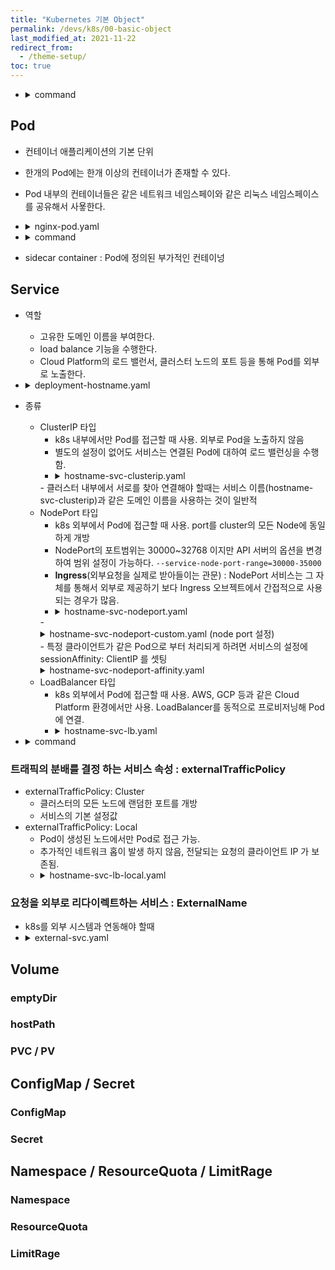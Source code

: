 ```yaml
---
title: "Kubernetes 기본 Object"
permalink: /devs/k8s/00-basic-object
last_modified_at: 2021-11-22
redirect_from:
  - /theme-setup/
toc: true
---
```


- <details><summary>command</summary><div markdown="1">
	```bash
	# 모든 오브젝트 목록
	kubectl api-resources
	
	# 모드 리소스 제거
	kubectl delete deployment,pod,rs --all
	```
  </div></details>

## Pod
- 컨테이너 애플리케이션의 기본 단위
- 한개의 Pod에는 한개 이상의 컨테이너가 존재할 수 있다.
- Pod 내부의 컨테이너들은 같은 네트워크 네임스페이와 같은 리눅스 네임스페이스를 공유해서 사욯한다.
- <details><summary>nginx-pod.yaml</summary><div markdown="1">
	```yaml
	apiVersion: v1
	kind: Pod
	metadata:
	  name: my-nginx-pod
	spec:
	  containers:
	  - name: my-nginx-container
		image: nginx:latest
		ports:
		- containerPort: 80
		  protocol: TCP

	  - name: ubuntu-sidecar-container
		image: alicek106/rr-test:curl
		command: ["tail"]
		args: ["-f", "/dev/null"] # 포드가 종료되지 않도록 유지합니다
	```
  </div></details>
  
- <details><summary>command</summary><div markdown="1">
	```bash
	# 오브젝트 목록
	kubectl get pods -o wide
	kubectl get pods --show-labels	# 라벨도 표시
	kubectl get pods -l app	# 라벨의 key가 "app"인 Pods  
	kubectl get pods -l app=my-nginx-pods-label	# 라벨의 key가 "app"이고 value가 "my-nginx-pods-label"인 Pods
	
	# 오프젝트 생성 명령
	kubectl apply -f {yaml 파일}
	
	# 리소스 자세히 보기
	kubectl describe pods {pod 이름}
	kubectl get pods {pod 이름} -o yaml
	
	# 오브젝트 수정
	kubectl edit pods {pod 이름}
	
	# Pod 내부에 직접 들어감
	kubectl exec -it {pod 이름} -- bash
	
	# Pod의 특정 컨테이너에 명령을 실행
	kubectl exec -it {pod 이름} -c {컨테이너 이름} -- bash
	
	# Pod 로그 확인
	kubectl logs {pod 이름}
	
	# 오프젝트 제거
	kubectl delete -f {yaml file}
	kubectl deleto pod my-nginx-pod
	
	# 클러스터 내부에서 테스트용 Pod를 생성해서 임시로 사용 하기 위한 스크림트
	kubectl run -i --tty --rm debug --image=alicek106/ubuntu:curl --restart=Never bash
	kubectl run -i --tty --rm debug --image=alicek106/ubuntu:curl --restart=Never -- bash
	```
  </div></details>
  
- sidecar container : Pod에 정의된 부가적인 컨테이넝

## Service
- 역할
	- 고유한 도메인 이름을 부여한다.
	- load balance 기능을 수행한다.
	- Cloud Platform의 로드 밸런서, 클러스터 노드의 포트 등을 통해 Pod를 외부로 노출한다.
- <details><summary>deployment-hostname.yaml</summary><div markdown="1">
	```yaml
	apiVersion: apps/v1
	kind: Deployment
	metadata:
	  name: hostname-deployment
	spec:
	  replicas: 3
	  selector:
		matchLabels:
		  app: webserver
	  template:
		metadata:
		  name: my-webserver
		  labels:
			app: webserver
		spec:
		  containers:
		  - name: my-webserver
			image: alicek106/rr-test:echo-hostname
			ports:
			- containerPort: 80
	```
  </div></details>
  
- 종류
	- ClusterIP 타입
		- k8s 내부에서만 Pod를 접근할 때 사용. 외부로 Pod을 노출하지 않음
		- 별도의 설정이 없어도 서비스는 연결된 Pod에 대하여 로드 밸런싱을 수행함.
		- <details><summary>hostname-svc-clusterip.yaml</summary><div markdown="1">
			```yaml
			apiVersion: v1
			kind: Service
			metadata:
			  name: hostname-svc-clusterip
			spec:
			  ports:
				- name: web-port
				  port: 8080
				  targetPort: 80
			  selector:
				app: webserver
			  type: ClusterIP
			```
		</div></details>
		- 클러스터 내부에서 서로를 찾아 연결해야 할때는 서비스 이름(hostname-svc-clusterip)과 같은 도메인 이름을 사용하는 것이 일반적
	- NodePort 타입
		- k8s 외부에서 Pod에 접근할 때 사용. port를 cluster의 모든 Node에 동일하게 개방
		- NodePort의 포트범위는 30000~32768 이지만 API 서버의 옵션을 변경하여 범위 설정이 가능하다.
			`--service-node-port-range=30000-35000`
		- **Ingress**(외부요청을 실제로 받아들이는 관문) : NodePort 서비스는 그 자체를 통해서 외부로 제공하기 보다 Ingress 오브젝트에서 간접적으로 사용되는 경우가 많음.
		- <details><summary>hostname-svc-nodeport.yaml</summary><div markdown="1">
			```yaml
			apiVersion: v1
			kind: Service
			metadata:
			  name: hostname-svc-nodeport
			spec:
			  ports:
				- name: web-port
				  port: 8080
				  targetPort: 80
			  selector:
				app: webserver
			  type: NodePort
			```
		</div></details>
		- <details><summary>hostname-svc-nodeport-custom.yaml (node port 설정)</summary><div markdown="1">
			```yaml
			apiVersion: v1
			kind: Service
			metadata:
			  name: hostname-svc-nodeport
			spec:
			  ports:
				- name: web-port
				  port: 8080
				  targetPort: 80
				  nodePort: 31000 # 30000~32768 사이에서 자동 선택됨.
			  selector:
				app: webserver
			  type: NodePort
			```
		</div></details>
		- 특정 클라이언트가 같은 Pod으로 부터 처리되게 하려면 서비스의 설정에 sessionAffinity: ClientIP 를 셋팅
		<details><summary>hostname-svc-nodeport-affinity.yaml</summary><div markdown="1">
			```yaml
			apiVersion: v1
			kind: Service
			metadata:
			  name: hostname-svc-nodeport-affinity
			spec:
			  sessionAffinity: ClientIP
			  ports:
				- name: web-port
				  port: 80
				  targetPort: 80
			  selector:
				app: webserver
			  type: NodePort
			```
		</div></details>
	- LoadBalancer 타입
		- k8s 외부에서 Pod에 접근할 때 사용. AWS, GCP 등과 같은 Cloud Platform 환경에서만 사용. LoadBalancer를 동적으로 프로비저닝해 Pod에 연결.
		- <details><summary>hostname-svc-lb.yaml</summary><div markdown="1">
			```yaml
			apiVersion: v1
			kind: Service
			metadata:
			  name: hostname-svc-lb
			spec:
			  ports:
				- name: web-port
				  port: 80
				  targetPort: 80
			  selector:
				app: webserver
			  type: LoadBalancer
			```
		</div></details>
- <details><summary>command</summary><div markdown="1">
	```bash
	# 서비스와 관련된 endpoint 확인
	kubectl get endpoint
	kubedtl get ep
	```
</div></details>
		
### 트래픽의 분배를 결정 하는 서비스 속성 : externalTrafficPolicy
- externalTrafficPolicy: Cluster
	- 클러스터의 모든 노드에 랜덤한 포트를 개방
	- 서비스의 기본 설정값
- externalTrafficPolicy: Local
	- Pod이 생성된 노드에서만 Pod로 접근 가능.
	- 추가적인 네트워크 홉이 발생 하지 않음, 전달되는 요청의 클라이언트 IP 가 보존됨.
	- <details><summary>hostname-svc-lb-local.yaml</summary><div markdown="1">
		```yaml
		apiVersion: v1
		kind: Service
		metadata:
		  name: hostname-svc-lb-local
		spec:
		  externalTrafficPolicy: Local
		  ports:
			- name: web-port
			  port: 80
			  targetPort: 80
		  selector:
			app: webserver
		  type: LoadBalancer
		```
    </div></details>
			
### 요청을 외부로 리다이렉트하는 서비스 : ExternalName
- k8s를 외부 시스템과 연동해야 할때 
- <details><summary>external-svc.yaml</summary><div markdown="1">
	```yaml
	# externalname-svc로 요청을 보내면 paternallove.github.io에 접근하게 됨.
	apiVersion: v1
	kind: Service
	metadata:
	  name: externalname-svc
	spec:
	  type: ExternalName
	  externalName: paternallove.github.io
	```
</div></details>

## Volume
### emptyDir
### hostPath
### PVC / PV

## ConfigMap / Secret
### ConfigMap
### Secret

## Namespace / ResourceQuota / LimitRage
### Namespace
### ResourceQuota
### LimitRage

